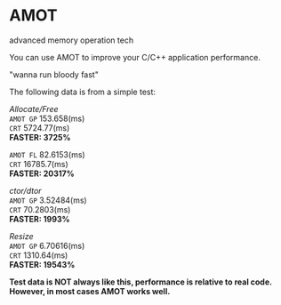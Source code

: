 AMOT
====

advanced memory operation tech

You can use AMOT to improve your C/C++ application performance.

"wanna run bloody fast"

The following data is from a simple test:

*Allocate/Free*  
`AMOT GP` 153.658(ms)  
`CRT` 5724.77(ms)  
**FASTER: 3725%**

`AMOT FL` 82.6153(ms)  
`CRT` 16785.7(ms)  
**FASTER: 20317%**

*ctor/dtor*  
`AMOT GP` 3.52484(ms)  
`CRT` 70.2803(ms)  
**FASTER: 1993%**

*Resize*  
`AMOT GP` 6.70616(ms)  
`CRT` 1310.64(ms)  
**FASTER: 19543%**

**Test data is NOT always like this, performance is relative to real code.**  
**However, in most cases AMOT works well.**